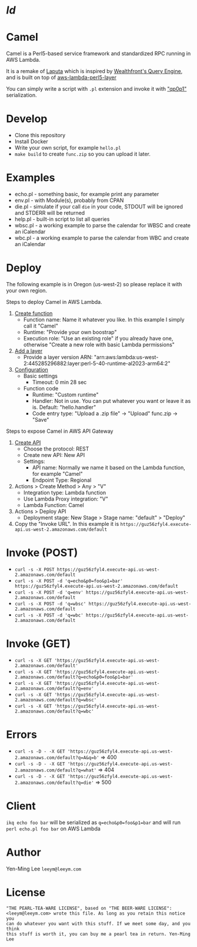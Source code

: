 # $Id$
# Camel
Camel is a Perl5-based service framework and standardized RPC running in AWS Lambda.

It is a remake of [Laputa](https://github.com/leeym/laputa) which is inspired by [Wealthfront's Query Engine](https://www.slideshare.net/julienwetterwald/wealthfronts-query-engine), and is built on top of [aws-lambda-perl5-layer](https://github.com/moznion/aws-lambda-perl5-layer)

You can simply write a script with `.pl` extension and invoke it with ["qp0p1"](https://image.slidesharecdn.com/20120308wealthfrontsqueryenginesquare-120509010632-phpapp02/95/wealthfronts-query-engine-13-728.jpg?cb=1336526883) serialization.

# Develop
* Clone this repository
* Install Docker
* Write your own script, for example `hello.pl`
* `make build` to create `func.zip` so you can upload it later.

# Examples
* echo.pl - something basic, for example print any parameter
* env.pl - with Module(s), probably from CPAN
* die.pl - simulate if your call `die` in your code, STDOUT will be ignored and STDERR will be returned
* help.pl - built-in script to list all queries
* wbsc.pl - a working example to parse the calendar for WBSC and create an iCalendar
* wbc.pl - a working example to parse the calendar from WBC and create an iCalendar

# Deploy
The following example is in Oregon (us-west-2) so please replace it with your own region.

Steps to deploy Camel in AWS Lambda.
1. [Create function](https://us-west-2.console.aws.amazon.com/lambda/home?region=us-west-2#/create/function)
   * Function name: Name it whatever you like. In this example I simply call it "Camel"
   * Runtime: "Provide your own boostrap"
   * Execution role: "Use an existing role" if you already have one, otherwise "Create a new role with basic Lambda permissions"
2. [Add a layer](https://us-west-2.console.aws.amazon.com/lambda/home?region=us-west-2#/add/layer?function=Camel)
   * Provide a layer version ARN: "arn:aws:lambda:us-west-2:445285296882:layer:perl-5-40-runtime-al2023-arm64:2"
3. [Configuration](https://us-west-2.console.aws.amazon.com/lambda/home?region=us-west-2#/functions/Camel?tab=graph)
   * Basic settings
      * Timeout: 0 min 28 sec
   * Function code
      * Runtime: "Custom runtime"
      * Handler: Not in use. You can put whatever you want or leave it as is. Default: "hello.handler"
      * Code entry type: "Upload a .zip file" -> "Upload" func.zip -> "Save"

Steps to expose Camel in AWS API Gateway
1. [Create API](https://us-west-2.console.aws.amazon.com/apigateway/home?region=us-west-2#/apis/create)
   * Choose the protocol: REST
   * Create new API: New API
   * Settings:
      * API name: Normally we name it based on the Lambda function, for example "Camel"
      * Endpoint Type: Regional
2. Actions > Create Method > Any > "V"
   * Integration type: Lambda function
   * Use Lambda Proxy integration: "V"
   * Lambda Function: Camel
3. Actions > Deploy API
   * Deployment stage: New Stage > Stage name: "default" > "Deploy"
4. Copy the "Invoke URL". In this example it is `https://guz56zfyl4.execute-api.us-west-2.amazonaws.com/default`

# Invoke (POST)
* `curl -s -X POST https://guz56zfyl4.execute-api.us-west-2.amazonaws.com/default`
* `curl -s -X POST -d 'q=echo&p0=foo&p1=bar' https://guz56zfyl4.execute-api.us-west-2.amazonaws.com/default`
* `curl -s -X POST -d 'q=env' https://guz56zfyl4.execute-api.us-west-2.amazonaws.com/default`
* `curl -s -X POST -d 'q=wbsc' https://guz56zfyl4.execute-api.us-west-2.amazonaws.com/default`
* `curl -s -X POST -d 'q=wbc' https://guz56zfyl4.execute-api.us-west-2.amazonaws.com/default`

# Invoke (GET)
* `curl -s -X GET 'https://guz56zfyl4.execute-api.us-west-2.amazonaws.com/default'`
* `curl -s -X GET 'https://guz56zfyl4.execute-api.us-west-2.amazonaws.com/default?q=echo&p0=foo&p1=bar'`
* `curl -s -X GET 'https://guz56zfyl4.execute-api.us-west-2.amazonaws.com/default?q=env'`
* `curl -s -X GET 'https://guz56zfyl4.execute-api.us-west-2.amazonaws.com/default?q=wbsc'`
* `curl -s -X GET 'https://guz56zfyl4.execute-api.us-west-2.amazonaws.com/default?q=wbc'`

# Errors
* `curl -s -D - -X GET 'https://guz56zfyl4.execute-api.us-west-2.amazonaws.com/default?q=A&q=b'` => 400
* `curl -s -D - -X GET 'https://guz56zfyl4.execute-api.us-west-2.amazonaws.com/default?q=what'` => 404
* `curl -s -D - -X GET 'https://guz56zfyl4.execute-api.us-west-2.amazonaws.com/default?q=die'` => 500

# Client
`ikq echo foo bar` will be serialized as `q=echo&p0=foo&p1=bar` and will run `perl echo.pl foo bar` on AWS Lambda

# Author
Yen-Ming Lee `leeym@leeym.com`

# License
```
"THE PEARL-TEA-WARE LICENSE", based on "THE BEER-WARE LICENSE":
<leeym@leeym.com> wrote this file. As long as you retain this notice you
can do whatever you want with this stuff. If we meet some day, and you think
this stuff is worth it, you can buy me a pearl tea in return. Yen-Ming Lee
```
